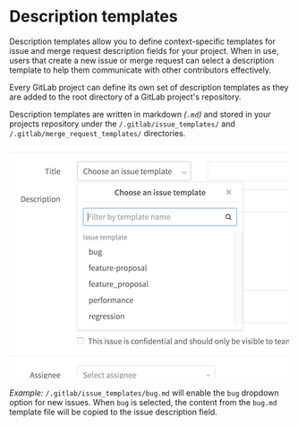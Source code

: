 # Description templates

Description templates allow you to define context-specific templates for issue and merge request description fields for your project. When in use, users that create a new issue or merge request can select a description template to help them communicate with other contributors effectively.

Every GitLab project can define its own set of description templates as they are added to the root directory of a GitLab project's repository.

Description templates are written in markdown _(`.md`)_ and stored in your projects repository under the `/.gitlab/issue_templates/` and `/.gitlab/merge_request_templates/` directories.

![Description templates](img/description_templates.png)

_Example:_
`/.gitlab/issue_templates/bug.md` will enable the `bug` dropdown option for new issues. When `bug` is selected, the content from the `bug.md` template file will be copied to the issue description field.
